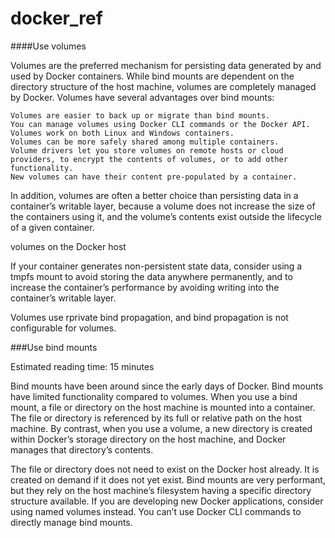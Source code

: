 # docker_ref


####Use volumes

Volumes are the preferred mechanism for persisting data generated by and used by Docker containers. 
While bind mounts are dependent on the directory structure of the host machine, volumes are completely managed by Docker. 
Volumes have several advantages over bind mounts:

    Volumes are easier to back up or migrate than bind mounts.
    You can manage volumes using Docker CLI commands or the Docker API.
    Volumes work on both Linux and Windows containers.
    Volumes can be more safely shared among multiple containers.
    Volume drivers let you store volumes on remote hosts or cloud providers, to encrypt the contents of volumes, or to add other functionality.
    New volumes can have their content pre-populated by a container.

In addition, volumes are often a better choice than persisting data in a container’s writable layer, because a volume does not increase the size of the containers using it, and the volume’s contents exist outside the lifecycle of a given container.

volumes on the Docker host

If your container generates non-persistent state data, consider using a tmpfs mount to avoid storing the data anywhere permanently, and to increase the container’s performance by avoiding writing into the container’s writable layer.

Volumes use rprivate bind propagation, and bind propagation is not configurable for volumes.


###Use bind mounts

Estimated reading time: 15 minutes

Bind mounts have been around since the early days of Docker. Bind mounts have limited functionality compared to volumes. When you use a bind mount, a file or directory on the host machine is mounted into a container. The file or directory is referenced by its full or relative path on the host machine. By contrast, when you use a volume, a new directory is created within Docker’s storage directory on the host machine, and Docker manages that directory’s contents.

The file or directory does not need to exist on the Docker host already. It is created on demand if it does not yet exist. Bind mounts are very performant, but they rely on the host machine’s filesystem having a specific directory structure available. If you are developing new Docker applications, consider using named volumes instead. You can’t use Docker CLI commands to directly manage bind mounts.
